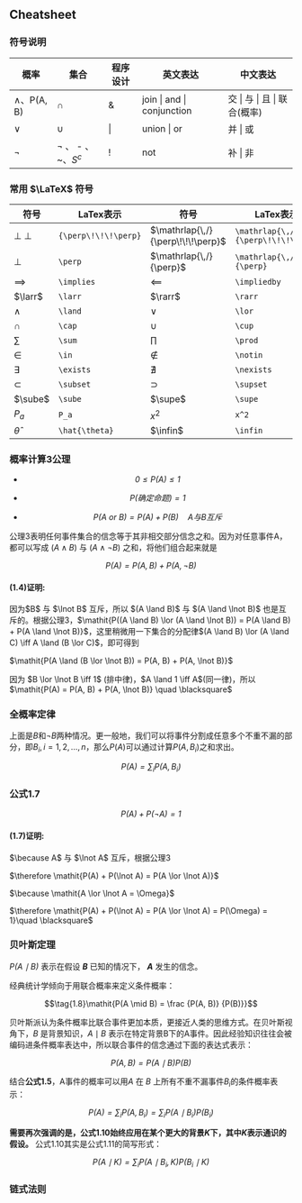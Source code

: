 ## Cheatsheet

### 符号说明

| 概率             | 集合                    | 程序设计 | 英文表达                   | 中文表达                     |
| ---------------- | ----------------------- | -------- | -------------------------- | ---------------------------- |
| $\land$、P(A, B) | $\cap$                  | &        | join \| and \| conjunction | 交 \| 与 \| 且 \| 联合(概率) |
| $\lor$           | $\cup$                  | \|       | union \| or                | 并 \| 或                     |
| $\lnot$          | $\lnot$ 、 - 、~、$S^c$ | !        | not                        | 补 \| 非                     |



### 常用 $\LaTeX$ 符号

| 符号                 | LaTex表示            | 符号                               | LaTex表示                          | 符号                        | LaTex表示                     |
| -------------------- | -------------------- | ---------------------------------- | ---------------------------------- | --------------------------- | ----------------------------- |
| ${\perp\!\!\!\perp}$ | `{\perp\!\!\!\perp}` | $\mathrlap{\,/}{\perp\!\!\!\perp}$ | `\mathrlap{\,/}{\perp\!\!\!\perp}` | $\cancel{\perp\!\!\!\perp}$ | `$\cancel{\perp\!\!\!\perp}$` |
| $\perp$              | `\perp`              | $\mathrlap{\,/}{\perp}$            | `\mathrlap{\,/}{\perp}`            | $\cancel{\perp}$            | `\cancel{\perp}`              |
| $\implies$           | `\implies`           | $\impliedby$                       | `\impliedby`                       | $\iff$                      | `\iff`                        |
| $\larr$              | `\larr`              | $\rarr$                            | `\rarr`                            | $\harr$                     | `\harr`                       |
| $\land$              | `\land`              | $\lor$                             | `\lor`                             | $\lnot$                     | `\lnot`                       |
| $\cap$               | `\cap`               | $\cup$                             | `\cup`                             | $\mid$                      | `\mid`                        |
| $\sum$               | `\sum`               | $\prod$                            | `\prod`                            | $\int$                      | `\int`                        |
| $\in$                | `\in`                | $\notin$                           | `\notin`                           | $\because$                  | `\because`                    |
| $\exists$            | `\exists`            | $\nexists$                         | `\nexists`                         | $\therefore$                | `\therefore`                  |
| $\subset$            | `\subset`            | $\supset$                          | `\supset`                          | $\forall$                   | `\forall`                     |
| $\sube$              | `\sube`              | $\supe$                            | `\supe`                            | $\triangleq$                | `\triangleq`                  |
| $P_a$                | `P_a`                | $x^2$                              | `x^2`                              | $\frac {a}{b}$              | `\frac {a}{b}`                |
| $\hat{\theta}$       | `\hat{\theta}`       | $\infin$                           | `\infin`                           | $\empty$                    | `\empty`                      |



### 概率计算3公理

* $$\tag{1.1} \mathit{0 \le P(A) \le1}$$

* $$\tag{1.2}\mathit{P(确定命题)  = 1} $$
* $$\tag{1.3}\mathit{P(A\ or\ B) = P(A) + P(B) } \quad A与B互斥$$

公理3表明任何事件集合的信念等于其非相交部分信念之和。因为对任意事件A，都可以写成 $(A \land B)$ 与 $(A \land \lnot B)$ 之和，将他们组合起来就是

$$\tag{1.4}\mathit{P(A) = P(A, B) + P(A, \lnot B)}$$ 

<div class="alert alert-success" role="alert">
  <h4 class="alert-heading">(1.4)证明:</h4>
    <p>因为$B$ 与 $\lnot B$ 互斥，所以 $(A \land B)$ 与 $(A \land \lnot B)$ 也是互斥的。根据公理3，$\mathit{P((A \land B) \lor (A \land \lnot B)) = P(A \land B) + P(A \land \lnot B)}$，这里稍微用一下集合的分配律$(A \land B) \lor (A \land C) \iff A \land (B \lor C)$，即可得到</p>
    <p>$\mathit{P(A \land (B \lor \lnot B)) = P(A, B) + P(A, \lnot B)}$</p>
	<p>因为 $B \lor \lnot B \iff 1$ (排中律)，$A \land 1 \iff A$(同一律)，所以 $\mathit{P(A) = P(A, B) + P(A, \lnot B)} \quad \blacksquare$</p>
</div>


### 全概率定律

上面是$B$和$\lnot B$两种情况。更一般地，我们可以将事件分割成任意多个不重不漏的部分，即$B_i, i=1, 2, \dots, n$，那么$P(A)$可以通过计算$P(A, B_i)$之和求出。

$$\tag{1.5}\mathit{P(A) = \sum_i P(A, B_i)}$$

### 公式1.7

$$\tag{1.7}\mathit{P(A) + P(\lnot A) = 1}$$

<div class="alert alert-success" role="alert">
  <h4 class="alert-heading">(1.7)证明:</h4>
    <p>$\because A$ 与 $\lnot A$ 互斥，根据公理3</p>
    <p>$\therefore \mathit{P(A) + P(\lnot A) = P(A \lor \lnot A)}$</p>
    <p>$\because \mathit{A \lor \lnot A = \Omega}$</p>
	<p>$\therefore \mathit{P(A) + P(\lnot A) = P(A \lor \lnot A) = P(\Omega) = 1}\quad \blacksquare$</p>
</div>


### 贝叶斯定理

$\mathit{P(A \mid B) }$ 表示在假设 ***B*** 已知的情况下， ***A*** 发生的信念。

经典统计学倾向于用联合概率来定义条件概率：

$$\tag{1.8}\mathit{P(A \mid B) = \frac {P(A, B)} {P(B)}}$$

贝叶斯派认为条件概率比联合事件更加本质，更接近人类的思维方式。在贝叶斯视角下，$B$ 是背景知识，$A \mid B$ 表示在特定背景B下的A事件。因此经验知识往往会被编码进条件概率表达中，所以联合事件的信念通过下面的表达式表示：

$$\tag{1.9}\mathit{{P(A, B)} = P(A \mid B)P(B)}$$

结合**公式1.5**，A事件的概率可以用$A$ 在 $B$ 上所有不重不漏事件$B_i$的条件概率表示：

$$\tag{1.10}\mathit{P(A) = \sum_i P(A, B_i) = \sum_i P(A \mid B_i)P(B_i)}$$

**需要再次强调的是，公式1.10始终应用在某个更大的背景$\mathit{K}$下，其中$\mathit{K}$表示通识的假设。** 公式1.10其实是公式1.11的简写形式：

$$\tag{1.11}\mathit{P(A \mid K) = \sum_i P(A \mid B_i, K)P(B_i \mid K)}$$

### 链式法则

